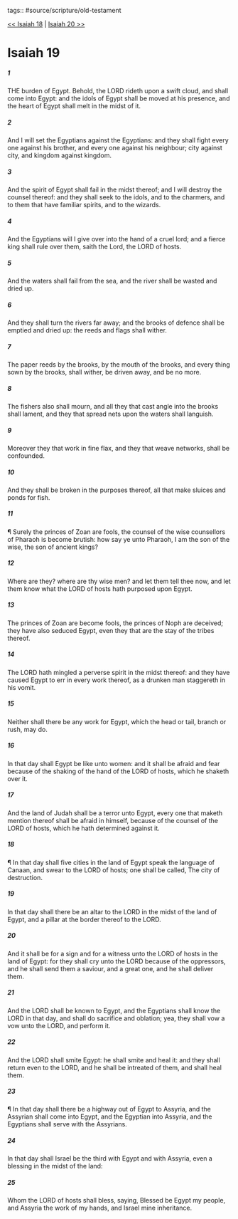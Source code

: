 tags:: #source/scripture/old-testament

[<< Isaiah 18](source/scripture/old-testament/23_Isaiah/Isaiah_18.md) | [Isaiah 20 >>](source/scripture/old-testament/23_Isaiah/Isaiah_20.md)

# Isaiah 19

##### 1

THE burden of Egypt. Behold, the LORD rideth upon a swift cloud, and shall come into Egypt: and the idols of Egypt shall be moved at his presence, and the heart of Egypt shall melt in the midst of it.

##### 2

And I will set the Egyptians against the Egyptians: and they shall fight every one against his brother, and every one against his neighbour; city against city, and kingdom against kingdom.

##### 3

And the spirit of Egypt shall fail in the midst thereof; and I will destroy the counsel thereof: and they shall seek to the idols, and to the charmers, and to them that have familiar spirits, and to the wizards.

##### 4

And the Egyptians will I give over into the hand of a cruel lord; and a fierce king shall rule over them, saith the Lord, the LORD of hosts.

##### 5

And the waters shall fail from the sea, and the river shall be wasted and dried up.

##### 6

And they shall turn the rivers far away; and the brooks of defence shall be emptied and dried up: the reeds and flags shall wither.

##### 7

The paper reeds by the brooks, by the mouth of the brooks, and every thing sown by the brooks, shall wither, be driven away, and be no more.

##### 8

The fishers also shall mourn, and all they that cast angle into the brooks shall lament, and they that spread nets upon the waters shall languish.

##### 9

Moreover they that work in fine flax, and they that weave networks, shall be confounded.

##### 10

And they shall be broken in the purposes thereof, all that make sluices and ponds for fish.

##### 11

¶ Surely the princes of Zoan are fools, the counsel of the wise counsellors of Pharaoh is become brutish: how say ye unto Pharaoh, I am the son of the wise, the son of ancient kings?

##### 12

Where are they? where are thy wise men? and let them tell thee now, and let them know what the LORD of hosts hath purposed upon Egypt.

##### 13

The princes of Zoan are become fools, the princes of Noph are deceived; they have also seduced Egypt, even they that are the stay of the tribes thereof.

##### 14

The LORD hath mingled a perverse spirit in the midst thereof: and they have caused Egypt to err in every work thereof, as a drunken man staggereth in his vomit.

##### 15

Neither shall there be any work for Egypt, which the head or tail, branch or rush, may do.

##### 16

In that day shall Egypt be like unto women: and it shall be afraid and fear because of the shaking of the hand of the LORD of hosts, which he shaketh over it.

##### 17

And the land of Judah shall be a terror unto Egypt, every one that maketh mention thereof shall be afraid in himself, because of the counsel of the LORD of hosts, which he hath determined against it.

##### 18

¶ In that day shall five cities in the land of Egypt speak the language of Canaan, and swear to the LORD of hosts; one shall be called, The city of destruction.

##### 19

In that day shall there be an altar to the LORD in the midst of the land of Egypt, and a pillar at the border thereof to the LORD.

##### 20

And it shall be for a sign and for a witness unto the LORD of hosts in the land of Egypt: for they shall cry unto the LORD because of the oppressors, and he shall send them a saviour, and a great one, and he shall deliver them.

##### 21

And the LORD shall be known to Egypt, and the Egyptians shall know the LORD in that day, and shall do sacrifice and oblation; yea, they shall vow a vow unto the LORD, and perform it.

##### 22

And the LORD shall smite Egypt: he shall smite and heal it: and they shall return even to the LORD, and he shall be intreated of them, and shall heal them.

##### 23

¶ In that day shall there be a highway out of Egypt to Assyria, and the Assyrian shall come into Egypt, and the Egyptian into Assyria, and the Egyptians shall serve with the Assyrians.

##### 24

In that day shall Israel be the third with Egypt and with Assyria, even a blessing in the midst of the land:

##### 25

Whom the LORD of hosts shall bless, saying, Blessed be Egypt my people, and Assyria the work of my hands, and Israel mine inheritance.
